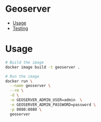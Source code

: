 # Geoserver

<!-- START doctoc generated TOC please keep comment here to allow auto update -->
<!-- DON'T EDIT THIS SECTION, INSTEAD RE-RUN doctoc TO UPDATE -->

- [Usage](#usage)
- [Testing](#testing)

<!-- END doctoc generated TOC please keep comment here to allow auto update -->

# Usage
```sh
# Build the image
docker image build -t geoserver .

# Run the image
docker run \
  --name geoserver \
  --rm \
  -d \
  -e GEOSERVER_ADMIN_USER=admin  \
  -e GEOSERVER_ADMIN_PASSWORD=password \
  -p 8080:8080 \
  geoserver
```
